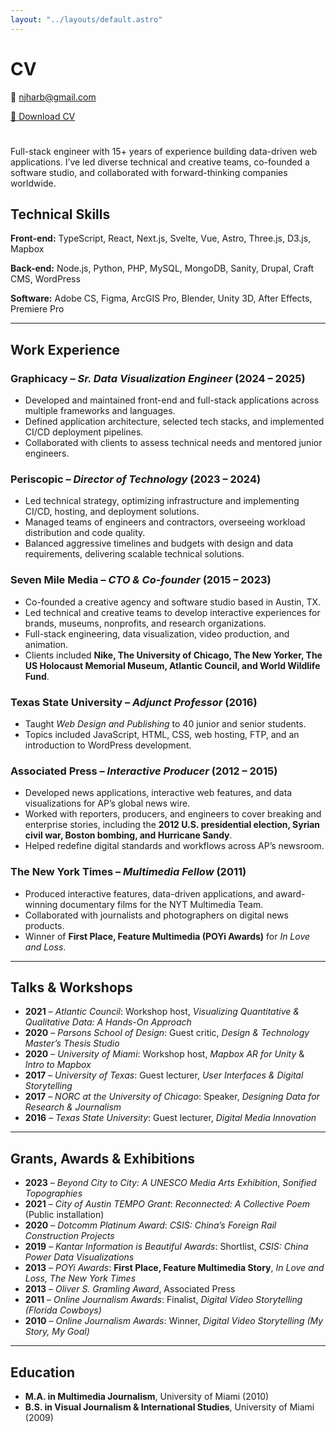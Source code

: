 ```yaml
---
layout: "../layouts/default.astro"
---
```


# CV

📧 [njharb@gmail.com](mailto:njharb@gmail.com)

<a href="/Nick_Harbaugh_CV.pdf" download="Nick_Harbaugh_CV.pdf" class="download-button">
  📄 Download CV
</a>

Full-stack engineer with 15+ years of experience building data-driven web applications. I’ve led diverse technical and creative teams, co-founded a software studio, and collaborated with forward-thinking companies worldwide.

## Technical Skills

**Front-end:** TypeScript, React, Next.js, Svelte, Vue, Astro, Three.js, D3.js, Mapbox

**Back-end:** Node.js, Python, PHP, MySQL, MongoDB, Sanity, Drupal, Craft CMS, WordPress

**Software:** Adobe CS, Figma, ArcGIS Pro, Blender, Unity 3D, After Effects, Premiere Pro

---

## Work Experience

### **Graphicacy** – *Sr. Data Visualization Engineer* (2024 – 2025)
- Developed and maintained front-end and full-stack applications across multiple frameworks and languages.
- Defined application architecture, selected tech stacks, and implemented CI/CD deployment pipelines.
- Collaborated with clients to assess technical needs and mentored junior engineers.

### **Periscopic** – *Director of Technology* (2023 – 2024)
- Led technical strategy, optimizing infrastructure and implementing CI/CD, hosting, and deployment solutions.
- Managed teams of engineers and contractors, overseeing workload distribution and code quality.
- Balanced aggressive timelines and budgets with design and data requirements, delivering scalable technical solutions.

### **Seven Mile Media** – *CTO & Co-founder* (2015 – 2023)
- Co-founded a creative agency and software studio based in Austin, TX.
- Led technical and creative teams to develop interactive experiences for brands, museums, nonprofits, and research organizations.
- Full-stack engineering, data visualization, video production, and animation.
- Clients included **Nike, The University of Chicago, The New Yorker, The US Holocaust Memorial Museum, Atlantic Council, and World Wildlife Fund**.

### **Texas State University** – *Adjunct Professor* (2016)
- Taught *Web Design and Publishing* to 40 junior and senior students.
- Topics included JavaScript, HTML, CSS, web hosting, FTP, and an introduction to WordPress development.

### **Associated Press** – *Interactive Producer* (2012 – 2015)
- Developed news applications, interactive web features, and data visualizations for AP’s global news wire.
- Worked with reporters, producers, and engineers to cover breaking and enterprise stories, including the **2012 U.S. presidential election, Syrian civil war, Boston bombing, and Hurricane Sandy**.
- Helped redefine digital standards and workflows across AP’s newsroom.

### **The New York Times** – *Multimedia Fellow* (2011)
- Produced interactive features, data-driven applications, and award-winning documentary films for the NYT Multimedia Team.
- Collaborated with journalists and photographers on digital news products.
- Winner of **First Place, Feature Multimedia (POYi Awards)** for *In Love and Loss*.

---

## Talks & Workshops

- **2021** – *Atlantic Council*: Workshop host, *Visualizing Quantitative & Qualitative Data: A Hands-On Approach*
- **2020** – *Parsons School of Design*: Guest critic, *Design & Technology Master’s Thesis Studio*
- **2020** – *University of Miami*: Workshop host, *Mapbox AR for Unity* & *Intro to Mapbox*
- **2017** – *University of Texas*: Guest lecturer, *User Interfaces & Digital Storytelling*
- **2017** – *NORC at the University of Chicago*: Speaker, *Designing Data for Research & Journalism*
- **2016** – *Texas State University*: Guest lecturer, *Digital Media Innovation*

---

## Grants, Awards & Exhibitions

- **2023** – *Beyond City to City: A UNESCO Media Arts Exhibition*, *Sonified Topographies*
- **2021** – *City of Austin TEMPO Grant*: *Reconnected: A Collective Poem* (Public installation)
- **2020** – *Dotcomm Platinum Award*: *CSIS: China’s Foreign Rail Construction Projects*
- **2019** – *Kantar Information is Beautiful Awards*: Shortlist, *CSIS: China Power Data Visualizations*
- **2013** – *POYi Awards*: **First Place, Feature Multimedia Story**, *In Love and Loss, The New York Times*
- **2013** – *Oliver S. Gramling Award*, Associated Press
- **2011** – *Online Journalism Awards*: Finalist, *Digital Video Storytelling (Florida Cowboys)*
- **2010** – *Online Journalism Awards*: Winner, *Digital Video Storytelling (My Story, My Goal)*

---

## Education

- **M.A. in Multimedia Journalism**, University of Miami (2010)
- **B.S. in Visual Journalism & International Studies**, University of Miami (2009)

<style>
  .download-button {
    margin-bottom: 25px;
    display: inline-block;
  }
</style>
